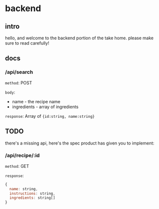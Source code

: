 # backend

## intro

hello, and welcome to the backend portion of the take home. please make sure to read carefully!

## docs

### /api/search

`method`: POST

`body`:

- name - the recipe name
- ingredients - array of ingredients

`response`: Array of `{id:string, name:string}`

## TODO

there's a missing api, here's the spec product has given you to implement:

### /api/recipe/:id

`method`: GET

`response`:

```js
{
  name: string,
  instructions: string,
  ingredients: string[]
}
```
